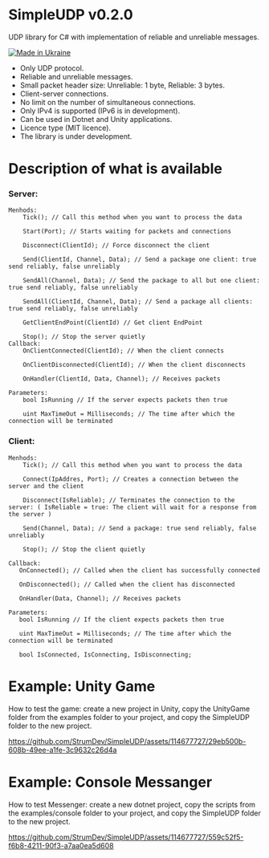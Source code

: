 # SimpleUDP v0.2.0

UDP library for C# with implementation of reliable and unreliable messages.

[![Made in Ukraine](https://img.shields.io/badge/made_in-ukraine-ffd700.svg?labelColor=0057b7)](https://stand-with-ukraine.pp.ua)

* Only UDP protocol.
* Reliable and unreliable messages.
* Small packet header size: Unreliable: 1 byte, Reliable: 3 bytes.
* Client-server connections.
* No limit on the number of simultaneous connections.
* Only IPv4 is supported (IPv6 is in development).
* Can be used in Dotnet and Unity applications.
* Licence type (MIT licence).
* The library is under development.

# Description of what is available

### Server:
    Menhods:
        Tick(); // Call this method when you want to process the data
        
        Start(Port); // Starts waiting for packets and connections
        
        Disconnect(ClientId); // Force disconnect the client
        
        Send(ClientId, Channel, Data); // Send a package one client: true send reliably, false unreliably
        
        SendAll(Channel, Data); // Send the package to all but one client: true send reliably, false unreliably
        
        SendAll(ClientId, Channel, Data); // Send a package all clients: true send reliably, false unreliably
        
        GetClientEndPoint(ClientId) // Get client EndPoint
        
        Stop(); // Stop the server quietly
    Callback:
        OnClientConnected(ClientId); // When the client connects
        
        OnClientDisconnected(ClientId); // When the client disconnects
        
        OnHandler(ClientId, Data, Channel); // Receives packets
        
    Parameters:
        bool IsRunning // If the server expects packets then true
        
        uint MaxTimeOut = Milliseconds; // The time after which the connection will be terminated

### Client:
    Menhods:
        Tick(); // Call this method when you want to process the data
        
        Connect(IpAddres, Port); // Creates a connection between the server and the client
        
        Disconnect(IsReliable); // Terminates the connection to the server: ( IsReliable = true: The client will wait for a response from the server )
        
        Send(Channel, Data); // Send a package: true send reliably, false unreliably
        
        Stop(); // Stop the client quietly

    Callback:
       OnConnected(); // Called when the client has successfully connected
       
       OnDisconnected(); // Called when the client has disconnected
       
       OnHandler(Data, Channel); // Receives packets
         
    Parameters:
       bool IsRunning // If the client expects packets then true
       
       uint MaxTimeOut = Milliseconds; // The time after which the connection will be terminated
       
       bool IsConnected, IsConnecting, IsDisconnecting;

# Example: Unity Game

How to test the game: create a new project in Unity, copy the UnityGame folder from the examples folder to your project, and copy the SimpleUDP folder to the new project.

https://github.com/StrumDev/SimpleUDP/assets/114677727/29eb500b-608b-49ee-a1fe-3c9632c26d4a

# Example: Console Messanger

How to test Messenger: create a new dotnet project, copy the scripts from the examples/console folder to your project, and copy the SimpleUDP folder to the new project.

https://github.com/StrumDev/SimpleUDP/assets/114677727/559c52f5-f6b8-4211-90f3-a7aa0ea5d608
